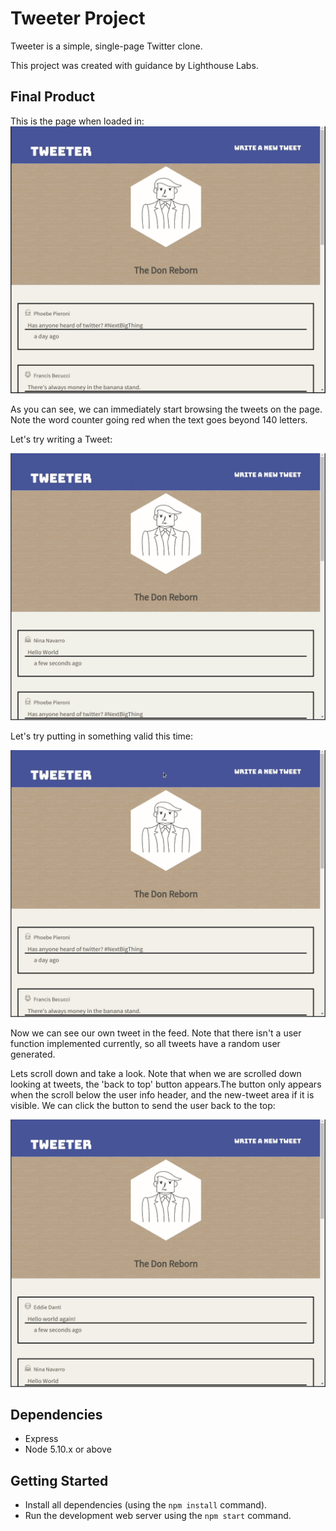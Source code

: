 # Tweeter Project

Tweeter is a simple, single-page Twitter clone.

This project was created with guidance by Lighthouse Labs. 

## Final Product

This is the page when loaded in:
!["Screenshot of tweet page on load"](https://github.com/denniswong0106/tweeter/blob/master/docs/scroll-through.gif)

As you can see, we can immediately start browsing the tweets on the page. Note the word counter going red when the text goes beyond 140 letters.

Let's try writing a Tweet:

!["Screenshot of invalid tweet"](https://github.com/denniswong0106/tweeter/blob/master/docs/invalid-entry.gif)

Let's try putting in something valid this time:

!["Screenshot of valid tweet"](https://github.com/denniswong0106/tweeter/blob/master/docs/valid-entry.gif)

Now we can see our own tweet in the feed. Note that there isn't a user function implemented currently, so all tweets have a random user generated.

Lets scroll down and take a look. Note that when we are scrolled down looking at tweets, the 'back to top' button appears.The button only appears when the scroll below the user info header, and the new-tweet area if it is visible. We can click the button to send the user back to the top:

!["Screenshot of back to top button"](https://github.com/denniswong0106/tweeter/blob/master/docs/scroll-to-top.gif)


## Dependencies

- Express
- Node 5.10.x or above

## Getting Started

- Install all dependencies (using the `npm install` command).
- Run the development web server using the `npm start` command.